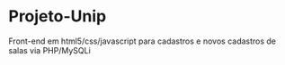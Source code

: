 # Projeto-Unip
Front-end em html5/css/javascript para cadastros e novos cadastros de salas via PHP/MySQLi
